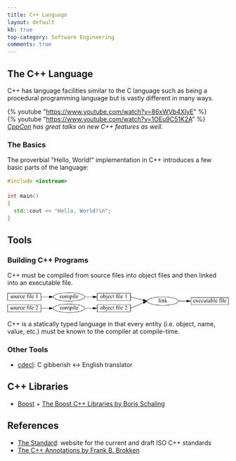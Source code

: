 ```yaml
---
title: C++ Language
layout: default
kb: true
top-category: Software Engineering
comments: true
---
```


## The C++ Language

C++ has language facilities similar to the C language such as being a procedural programming language but is vastly different in many ways.

{% youtube "https://www.youtube.com/watch?v=86xWVb4XIyE" %}
<br />
{% youtube "https://www.youtube.com/watch?v=1OEu9C51K2A" %}
*[CppCon](https://www.youtube.com/channel/UCMlGfpWw-RUdWX_JbLCukXg) has great talks on new C++ features as well.*

### The Basics

The proverbial "Hello, World!" implementation in C++ introduces a few basic parts of the language:

```cpp
#include <iostream>

int main()
{
  std::cout << "Hello, World!\n";
}
```

## Tools

### Building C++ Programs

C++ must be compiled from source files into object files and then linked into an executable file.

![cpp_linking](cpp_linking.png)

C++ is a statically typed language in that every entity (i.e. object, name, value, etc.) must be known to the compiler at compile-time.

### Other Tools

* [cdecl](https://cdecl.org/): C gibberish ↔ English translator

## C++ Libraries

* [Boost](http://www.boost.org/)
        + [The Boost C++ Libraries by Boris Schaling](https://theboostcpplibraries.com/)

## References

* [The Standard](https://isocpp.org/std/the-standard): website for the current and draft ISO C++ standards
* [The C++ Annotations by Frank B. Brokken](http://www.icce.rug.nl/documents/cplusplus/)
